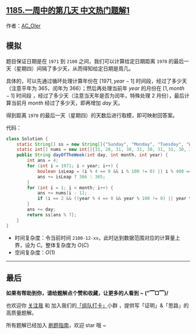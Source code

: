 ## [1185.一周中的第几天 中文热门题解1](https://leetcode.cn/problems/day-of-the-week/solutions/100000/gong-shui-san-xie-jian-dan-ri-qi-tong-ji-czt6)

作者：[AC_OIer](https://leetcode.cn/u/AC_OIer)

## 模拟

题目保证日期是在 `1971` 到 `2100` 之间，我们可以计算给定日期距离 `1970` 的最后一天（星期四）间隔了多少天，从而得知给定日期是周几。

具体的，可以先通过循环处理计算年份在 $[1971, year - 1]$ 时间段，经过了多少天（注意平年为 $365$，闰年为 $366$）；然后再处理当前年 $year$ 的月份在 $[1, month - 1]$ 时间段 ，经过了多少天（注意当天年是否为闰年，特殊处理 $2$ 月份），最后计算当前月 $month$ 经过了多少天，即再增加 $day$ 天。

得到距离 `1970` 的最后一天（星期四）的天数后进行取模，即可映射回答案。
 
代码：
```Java []
class Solution {
    static String[] ss = new String[]{"Sunday", "Monday", "Tuesday", "Wednesday", "Thursday", "Friday", "Saturday"};
    static int[] nums = new int[]{31, 28, 31, 30, 31, 30, 31, 31, 30, 31, 30, 31};
    public String dayOfTheWeek(int day, int month, int year) {
        int ans = 4;
        for (int i = 1971; i < year; i++) {
            boolean isLeap = (i % 4 == 0 && i % 100 != 0) || i % 400 == 0;
            ans += isLeap ? 366 : 365;
        }
        for (int i = 1; i < month; i++) {
            ans += nums[i - 1];
            if (i == 2 && ((year % 4 == 0 && year % 100 != 0) || year % 400 == 0)) ans++;
        }
        ans += day;
        return ss[ans % 7];
    }
}
```
* 时间复杂度：令当前时间 `2100-12-xx`，此时达到数据范围对应的计算量上界，设为 $C$。整体复杂度为 $O(C)$
* 空间复杂度：$O(1)$


---

## 最后

**如果有帮助到你，请给题解点个赞和收藏，让更多的人看到 ~ ("▔□▔)/**

也欢迎你 [关注我](https://oscimg.oschina.net/oscnet/up-19688dc1af05cf8bdea43b2a863038ab9e5.png) 和 加入我们的[「组队打卡」](https://leetcode-cn.com/u/ac_oier/)小群 ，提供写「证明」&「思路」的高质量题解。

所有题解已经加入 [刷题指南](https://github.com/SharingSource/LogicStack-LeetCode/wiki)，欢迎 star 哦 ~ 